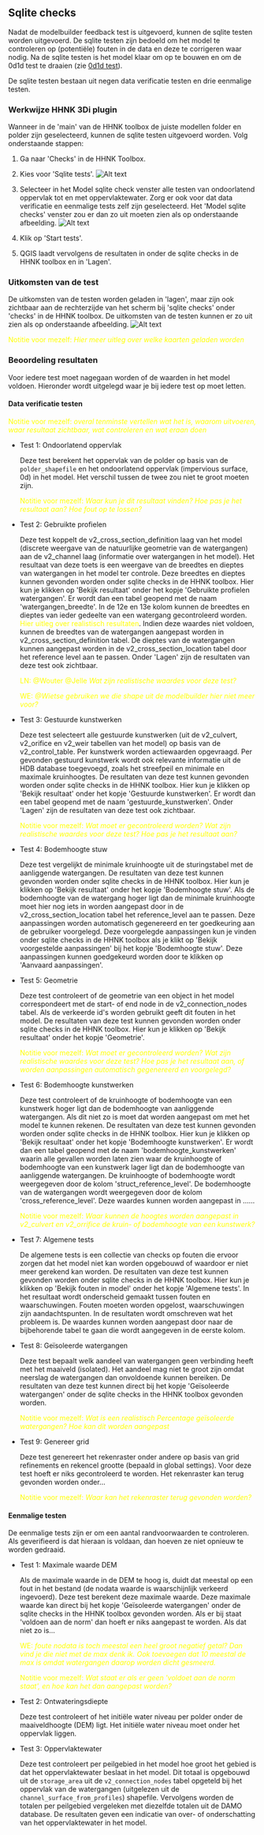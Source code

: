 ## Sqlite checks
Nadat de modelbuilder feedback test is uitgevoerd, kunnen de sqlite testen worden uitgevoerd. De sqlite testen zijn bedoeld om het model te controleren op (potentiële) fouten in de data en deze te corrigeren waar nodig. Na de sqlite testen is het model klaar om op te bouwen en om de 0d1d test te draaien (zie [0d1d test](4_0d1d_test.md)).

De sqlite testen bestaan uit negen data verificatie testen en drie eenmalige testen. 

### **Werkwijze HHNK 3Di plugin**
Wanneer in de 'main' van de HHNK toolbox de juiste modellen folder en polder zijn geselecteerd, kunnen de sqlite testen uitgevoerd worden. Volg onderstaande stappen:

1. Ga naar 'Checks' in de HHNK Toolbox.
2. Kies voor 'Sqlite tests'.
![Alt text](../../../images/2_werkwijze_bwn/e_model_controleren_verbeteren/3_sqlite_checks/sqlite_checks_venster_HHNK_Toolbox.png)
3. Selecteer in het Model sqlite check venster alle testen van ondoorlatend oppervlak tot en met oppervlaktewater. Zorg er ook voor dat data verificatie en eenmalige tests zelf zijn geselecteerd. Het 'Model sqlite checks' venster zou er dan zo uit moeten zien als op onderstaande afbeelding.
![Alt text](../../../images/2_werkwijze_bwn/e_model_controleren_verbeteren/3_sqlite_checks/model_sqlite_venster.png)

4. Klik op 'Start tests'.
5. QGIS laadt vervolgens de resultaten in onder de sqlite checks in de HHNK toolbox en in 'Lagen'.


### **Uitkomsten van de test**
De uitkomsten van de testen worden geladen in 'lagen', maar zijn ook zichtbaar aan de rechterzijde van het scherm bij 'sqlite checks' onder 'checks' in de HHNK toolbox. De uitkomsten van de testen kunnen er zo uit zien als op onderstaande afbeelding.
![Alt text](../../../images/2_werkwijze_bwn/e_model_controleren_verbeteren/3_sqlite_checks/Resultaten_sqlite_checks.png)

<span style="color:yellow"> Notitie voor mezelf: *Hier meer uitleg over welke kaarten geladen worden*</span>

### **Beoordeling resultaten**
Voor iedere test moet nagegaan worden of de waarden in het model voldoen. Hieronder wordt uitgelegd waar je bij iedere test op moet letten.
#### Data verificatie testen
<span style="color:yellow"> Notitie voor mezelf: *overal tenminste vertellen wat het is, waarom uitvoeren, waar resultaat zichtbaar, wat controleren en wat eraan doen*</span>

* Test 1: Ondoorlatend oppervlak

  Deze test berekent het oppervlak van de polder op basis van de ```polder_shapefile``` en het ondoorlatend oppervlak (impervious surface, 0d) in het model. Het verschil tussen de twee zou niet te groot moeten zijn. 

  <span style="color:yellow"> Notitie voor mezelf: *Waar kun je dit resultaat vinden? Hoe pas je het resultaat aan? Hoe fout op te lossen?*</span>

* Test 2: Gebruikte profielen

  Deze test koppelt de v2_cross_section_definition laag van het model (discrete weergave van de natuurlijke geometrie van de watergangen) aan de v2_channel laag (informatie over watergangen in het model). Het resultaat van deze toets is een weergave van de breedtes en dieptes van watergangen in het model ter controle. Deze breedtes en dieptes kunnen gevonden worden onder sqlite checks in de HHNK toolbox. Hier kun je klikken op 'Bekijk resultaat' onder het kopje 'Gebruikte profielen watergangen'. Er wordt dan een tabel geopend met de naam 'watergangen_breedte'. In de 12e en 13e kolom kunnen de breedtes en dieptes van ieder gedeelte van een watergang gecontroleerd worden. <span style="color:yellow">  Hier uitleg over realistisch resultaten</span>. Indien deze waardes niet voldoen, kunnen de breedtes van de watergangen aangepast worden in v2_cross_section_definition tabel. De dieptes van de watergangen kunnen aangepast worden in de v2_cross_section_location tabel door het reference level aan te passen.
  Onder 'Lagen' zijn de resultaten van deze test ook zichtbaar.
  
  <span style="color:yellow"> LN: @Wouter @Jelle *Wat zijn realistische waardes voor deze test?*</span>

  <span style="color:yellow"> WE: *@Wietse gebruiken we die shape uit de modelbuilder hier niet meer voor?*</span> 
  
* Test 3: Gestuurde kunstwerken 

  Deze test selecteert alle gestuurde kunstwerken (uit de v2_culvert, v2_orifice en v2_weir tabellen van het model) op basis van de v2_control_table. Per kunstwerk worden actiewaarden opgevraagd. Per gevonden gestuurd kunstwerk wordt ook relevante informatie uit de HDB database toegevoegd, zoals het streefpeil en minimale en maximale kruinhoogtes. De resultaten van deze test kunnen gevonden worden onder sqlite checks in de HHNK toolbox. Hier kun je klikken op 'Bekijk resultaat' onder het kopje 'Gestuurde kunstwerken'. Er wordt dan een tabel geopend met de naam 'gestuurde_kunstwerken'. 
  Onder 'Lagen' zijn de resultaten van deze test ook zichtbaar.
  
   <span style="color:yellow"> Notitie voor mezelf: *Wat moet er gecontroleerd worden? Wat zijn realistische waardes voor deze test? Hoe pas je het resultaat aan?*</span>


* Test 4: Bodemhoogte stuw

  Deze test vergelijkt de minimale kruinhoogte uit de sturingstabel met de aanliggende watergangen. De resultaten van deze test kunnen gevonden worden onder sqlite checks in de HHNK toolbox. Hier kun je klikken op 'Bekijk resultaat' onder het kopje 'Bodemhoogte stuw'. Als de bodemhoogte van de watergang hoger ligt dan de minimale kruinhoogte moet hier nog iets in worden aangepast door in de v2_cross_section_location tabel het reference_level aan te passen. Deze aanpassingen worden automatisch gegenereerd en ter goedkeuring aan de gebruiker voorgelegd. Deze voorgelegde aanpassingen kun je vinden onder sqlite checks in de HHNK toolbox als je klikt op 'Bekijk voorgestelde aanpassingen' bij het kopje 'Bodemhoogte stuw'. Deze aanpassingen kunnen goedgekeurd worden door te klikken op 'Aanvaard aanpassingen'.

* Test 5: Geometrie

  Deze test controleert of de geometrie van een object in het model correspondeert met de start- of end node in de v2_connection_nodes tabel. Als de verkeerde id's worden gebruikt geeft dit fouten in het model. De resultaten van deze test kunnen gevonden worden onder sqlite checks in de HHNK toolbox. Hier kun je klikken op 'Bekijk resultaat' onder het kopje 'Geometrie'. 

  <span style="color:yellow"> Notitie voor mezelf: *Wat moet er gecontroleerd worden? Wat zijn realistische waardes voor deze test? Hoe pas je het resultaat aan, of worden aanpassingen automatisch gegenereerd en voorgelegd?*</span>
  
* Test 6: Bodemhoogte kunstwerken 

  Deze test controleert of de kruinhoogte of bodemhoogte van een kunstwerk hoger ligt dan de bodemhoogte van aanliggende watergangen. Als dit niet zo is moet dat worden aangepast om met het model te kunnen rekenen. De resultaten van deze test kunnen gevonden worden onder sqlite checks in de HHNK toolbox. Hier kun je klikken op 'Bekijk resultaat' onder het kopje 'Bodemhoogte kunstwerken'. Er wordt dan een tabel geopend met de naam 'bodemhoogte_kunstwerken' waarin alle gevallen worden laten zien waar de kruinhoogte of bodemhoogte van een kunstwerk lager ligt dan de bodemhoogte van aanliggende watergangen. De kruinhoogte of bodemhoogte wordt weergegeven door de kolom 'struct_reference_level'. De bodemhoogte van de watergangen wordt weergegeven door de kolom 'cross_reference_level'. Deze waardes kunnen worden aangepast in ......
  
  <span style="color:yellow"> Notitie voor mezelf: *Waar kunnen de hoogtes worden aangepast in v2_culvert en v2_orrifice de kruin- of bodemhoogte van een kunstwerk?*</span>   

* Test 7: Algemene tests

  De algemene tests is een collectie van checks op fouten die ervoor zorgen dat het model niet kan worden opgebouwd of waardoor er niet meer gerekend kan worden. De resultaten van deze test kunnen gevonden worden onder sqlite checks in de HHNK toolbox. Hier kun je klikken op 'Bekijk fouten in model' onder het kopje 'Algemene tests'. In het resultaat wordt onderscheid gemaakt tussen fouten en waarschuwingen. Fouten moeten worden opgelost, waarschuwingen zijn aandachtspunten. In de resultaten wordt omschreven wat het probleem is. De waardes kunnen worden aangepast door naar de bijbehorende tabel te gaan die wordt aangegeven in de eerste kolom.

* Test 8: Geïsoleerde watergangen

  Deze test bepaalt welk aandeel van watergangen geen verbinding heeft met het maaiveld (isolated). Het aandeel mag niet te groot zijn omdat neerslag de watergangen dan onvoldoende kunnen bereiken. De resultaten van deze test kunnen direct bij het kopje 'Geïsoleerde watergangen' onder de sqlite checks in the HHNK toolbox gevonden worden.

  <span style="color:yellow"> Notitie voor mezelf: *Wat is een realistisch Percentage geïsoleerde watergangen? Hoe kan dit worden aangepast*</span>
  
* Test 9: Genereer grid
  
  Deze test genereert het rekenraster onder andere op basis van grid refinements en rekencel grootte (bepaald in global settings). Voor deze test hoeft er niks gecontroleerd te worden. Het rekenraster kan terug gevonden worden onder...

  <span style="color:yellow"> Notitie voor mezelf: *Waar kan het rekenraster terug gevonden worden?*</span>

#### Eenmalige testen
De eenmalige tests zijn er om een aantal randvoorwaarden te controleren. Als geverifieerd is dat hieraan is voldaan, dan hoeven ze niet opnieuw te worden gedraaid.
* Test 1: Maximale waarde DEM

  Als de maximale waarde in de DEM te hoog is, duidt dat meestal op een fout in het bestand (de nodata waarde is waarschijnlijk verkeerd ingevoerd). Deze test berekent deze maximale waarde. Deze maximale waarde kan direct bij het kopje 'Geïsoleerde watergangen' onder de sqlite checks in the HHNK toolbox gevonden worden. Als er bij staat 'voldoen aan de norm' dan hoeft er niks aangepast te worden. Als dat niet zo is...
  
  <span style="color:yellow"> WE: *foute nodata is toch meestal een heel groot negatief getal? Dan vind je die niet met de max denk ik. Ook toevoegen dat 10 meestal de max is omdat watergangen daarop worden dicht gesmeerd.*</span>

  <span style="color:yellow"> Notitie voor mezelf: *Wat staat er als er geen 'voldoet aan de norm staat', en hoe kan het dan aangepast worden?*</span>

* Test 2: Ontwateringsdiepte

  Deze test controleert of het initiële water niveau per polder onder de maaiveldhoogte (DEM) ligt. Het initiële water niveau moet onder het oppervlak liggen.
  
* Test 3: Oppervlaktewater 

  Deze test controleert per peilgebied in het model hoe groot het gebied is dat het oppervlaktewater beslaat in het model. Dit totaal is opgebouwd uit de ```storage_area``` uit de ```v2_connection_nodes``` tabel opgeteld bij het 
   oppervlak van de watergangen (uitgelezen uit de ```channel_surface_from_profiles```) shapefile. Vervolgens worden de 
   totalen per peilgebied vergeleken met diezelfde totalen uit de DAMO database. De resultaten geven een indicatie van over- of onderschatting van het oppervlaktewater in het model.